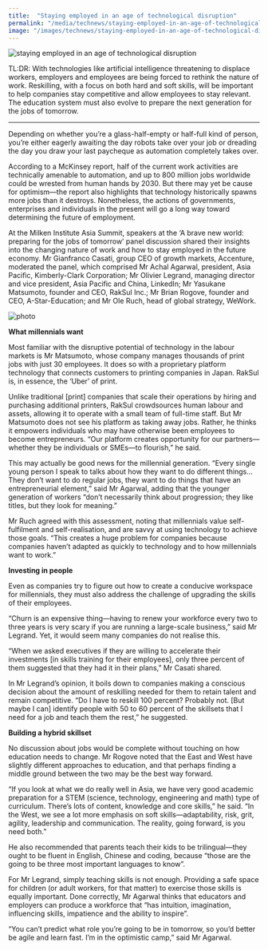 ```yaml
---
title:  "Staying employed in an age of technological disruption"
permalink: "/media/technews/staying-employed-in-an-age-of-technological-disruption"
image: "/images/technews/staying-employed-in-an-age-of-technological-disruption-part-1.jpg"
---
```


![staying employed in an age of technological disruption](/images/technews/staying-employed-in-an-age-of-technological-disruption-part-1.jpg)

TL:DR: With technologies like artificial intelligence threatening to displace workers, employers and employees are being forced to rethink the nature of work. Reskilling, with a focus on both hard and soft skills, will be important to help companies stay competitive and allow employees to stay relevant. The education system must also evolve to prepare the next generation for the jobs of tomorrow. 

---

Depending on whether you’re a glass-half-empty or half-full kind of person, you’re either eagerly awaiting the day robots take over your job or dreading the day you draw your last paycheque as automation completely takes over.

According to a McKinsey report, half of the current work activities are technically amenable to automation, and up to 800 million jobs worldwide could be wrested from human hands by 2030. But there may yet be cause for optimism—the report also highlights that technology historically spawns more jobs than it destroys. Nonetheless, the actions of governments, enterprises and individuals in the present will go a long way toward determining the future of employment.

At the Milken Institute Asia Summit, speakers at the ‘A brave new world: preparing for the jobs of tomorrow’ panel discussion shared their insights into the changing nature of work and how to stay employed in the future economy. Mr Gianfranco Casati, group CEO of growth markets, Accenture, moderated the panel, which comprised Mr Achal Agarwal, president, Asia Pacific, Kimberly-Clark Corporation; Mr Olivier Legrand, managing director and vice president, Asia Pacific and China, LinkedIn; Mr Yasukane Matsumoto, founder and CEO, RakSul Inc.; Mr Brian Rogove, founder and CEO, A-Star-Education; and Mr Ole Ruch, head of global strategy, WeWork.

![photo]({{site.baseurl}}/images/technews/staying-employed-in-an-age-of-technological-disruption-part-2.jpg)

**What millennials want**

Most familiar with the disruptive potential of technology in the labour markets is Mr Matsumoto, whose company manages thousands of print jobs with just 30 employees. It does so with a proprietary platform technology that connects customers to printing companies in Japan. RakSul is, in essence, the ‘Uber’ of print. 

Unlike traditional [print] companies that scale their operations by hiring and purchasing additional printers, RakSul crowdsources human labour and assets, allowing it to operate with a small team of full-time staff. But Mr Matsumoto does not see his platform as taking away jobs. Rather, he thinks it empowers individuals who may have otherwise been employees to become entrepreneurs. “Our platform creates opportunity for our partners—whether they be individuals or SMEs—to flourish,” he said.

This may actually be good news for the millennial generation. “Every single young person I speak to talks about how they want to do different things… They don’t want to do regular jobs, they want to do things that have an entrepreneurial element,” said Mr Agarwal, adding that the younger generation of workers “don’t necessarily think about progression; they like titles, but they look for meaning.”

Mr Ruch agreed with this assessment, noting that millennials value self-fulfilment and self-realisation, and are savvy at using technology to achieve those goals. “This creates a huge problem for companies because companies haven’t adapted as quickly to technology and to how millennials want to work.”


**Investing in people**

Even as companies try to figure out how to create a conducive workspace for millennials, they must also address the challenge of upgrading the skills of their employees.

“Churn is an expensive thing—having to renew your workforce every two to three years is very scary if you are running a large-scale business,” said Mr Legrand. Yet, it would seem many companies do not realise this.

“When we asked executives if they are willing to accelerate their investments [in skills training for their employees], only three percent of them suggested that they had it in their plans,” Mr Casati shared.

In Mr Legrand’s opinion, it boils down to companies making a conscious decision about the amount of reskilling needed for them to retain talent and remain competitive. “Do I have to reskill 100 percent? Probably not. [But maybe I can] identify people with 50 to 60 percent of the skillsets that I need for a job and teach them the rest,” he suggested.


**Building a hybrid skillset**

No discussion about jobs would be complete without touching on how education needs to change. Mr Rogove noted that the East and West have slightly different approaches to education, and that perhaps finding a middle ground between the two may be the best way forward. 

“If you look at what we do really well in Asia, we have very good academic preparation for a STEM (science, technology, engineering and math) type of curriculum. There’s lots of content, knowledge and core skills,” he said. “In the West, we see a lot more emphasis on soft skills—adaptability, risk, grit, agility, leadership and communication. The reality, going forward, is you need both.”

He also recommended that parents teach their kids to be trilingual—they ought to be fluent in English, Chinese and coding, because “those are the going to be three most important languages to know”.

For Mr Legrand, simply teaching skills is not enough. Providing a safe space for children (or adult workers, for that matter) to exercise those skills is equally important. Done correctly, Mr Agarwal thinks that educators and employers can produce a workforce that “has intuition, imagination, influencing skills, impatience and the ability to inspire”.

“You can’t predict what role you’re going to be in tomorrow, so you’d better be agile and learn fast. I’m in the optimistic camp,” said Mr Agarwal.
